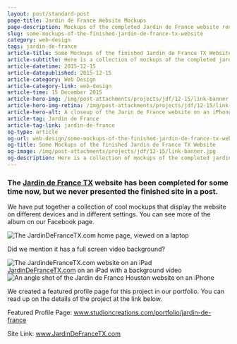 ```yaml
---
layout: post/standard-post
page-title: Jardin de France Website Mockups
page-description: Mockups of the completed Jardin de France website rendered on various devices
slug: some-mockups-of-the-finished-jardin-de-france-tx-website
category: web-design
tags: jardin-de-france
article-title: Some Mockups of the finished Jardin de France TX Website
article-subtitle: Here is a collection of mockups of the completed jardindefrancetx.com site rendered on various devices
article-datetime: 2015-12-15
article-datepublished: 2015-12-15
article-category: Web Design
article-category-link: web-design
article-time: 15 December 2015
article-hero-img: /img/post-attachments/projects/jdf/12-15/link-banner.jpg
article-hero-img-retina: /img/post-attachments/projects/jdf/12-15/link-banner@2x.jpg
article-hero-alt: A closeup of the Jarin de France website on an iPhone
article-tag: Jardin de France
article-tag-link: jardin-de-france
og-type: article
og-url: web-design/some-mockups-of-the-finished-jardin-de-france-tx-website
og-title: Some Mockups of the finished Jardin de France TX Website
og-image: /img/post-attachments/projects/jdf/12-15/link-banner.jpg
og-description: Here is a collection of mockups of the completed jardindefrancetx.com site rendered on various devices
---
```

<div class="row margin-bottom">
	<h3 class="margin-bottom">The <a href="http://jardindefrancetx.com/" target="_blank" class="simple">Jardin de France TX</a> website has been completed for some time now, but we never presented the finished site in a post.</h3>
	<p>We have put together a collection of cool mockups that display the website on different devices and in different settings. You can see more of the album on our Facebook page.</p>
</div>
<div class="row margin-bottom">
	<img src="{{ site.blog_cdn }}/img/post-attachments/projects/jdf/12-15/laptop-1.jpg" srcset="{{ site.blog_cdn }}/img/post-attachments/projects/jdf/12-15/laptop-1@2x.jpg 2x" alt="The JardinDeFranceTX.com home page, viewed on a laptop" class="black-border margin-bottom">
	<p>Did we mention it has a full screen video background?</p>
	<figure style="max-width: 38.125em; width: 100%; margin: 0 auto;">
		<img src="{{ site.blog_cdn }}/img/post-attachments/projects/jdf/12-15/ipad-vid.gif" alt="The JardindeFranceTX.com website on an iPad">
		<figcaption><a href="http://jardindefrancetx.com/" target="_blank" class="simple">JardinDeFranceTX.com</a> on an iPad with a background video</figcaption>
	</figure>
</div>
<div class="row margin-bottom">
	<img src="{{ site.blog_cdn }}/img/post-attachments/projects/jdf/12-15/phone-1.jpg" srcset="/img/post-attachments/projects/jdf/12-15/phone-1@2x.jpg 2x" alt="An angle shot of the Jardin de France Houston website on an iPhone" class="black-border">
</div>
<div class="row margin-bottom">
	<p class="margin-bottom">We created a featured profile page for this project in our portfolio. You can read up on the details of the project at the link below.
	<p class="header margin-bottom">Featured Profile Page: <a href="http://studioncreations.com/portfolio/jardin-de-france" class="simple">www.studioncreations.com/portfolio/jardin-de-france</a></p>
	<p class="header">Site Link: <a href="http://jardindefrancetx.com/" target="_blank" class="simple">www.JardinDeFranceTX.com</a></p>
</div>